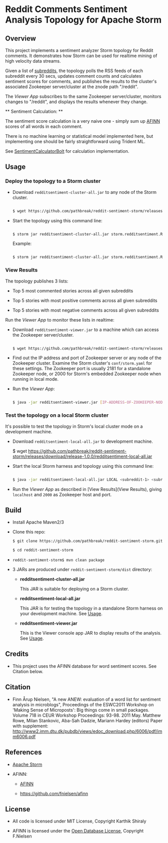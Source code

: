 # Reddit Comments Sentiment Analysis Topology for Apache Storm

## Overview

This project implements a sentiment analyzer Storm topology for Reddit comments. It demonstrates how Storm can be used
for realtime mining of high velocity data streams.

Given a list of [subreddits](https://www.reddit.com/reddits/), the topology polls the RSS feeds of each subreddit
every 30 secs, updates comment counts and calculates sentiment scores for comments, and publishes the results to
the cluster's associated Zookeeper server/cluster at the znode path "/reddit". 

The _Viewer App_ subscribes to the same Zookeeper server/cluster, monitors changes to "/reddit", and displays the results
whenever they change. 


** Sentiment Calculation: **
  
The sentiment score calculation is a very naive one - simply sum up 
[AFINN](http://www2.imm.dtu.dk/pubdb/views/publication_details.php?id=6010) scores 
of all words in each comment. 

There is no machine learning or statistical model implemented here, but implementing one should 
be fairly straightforward using Trident ML. 

See [SentimentCalculatorBolt](../blob/master/src/main/java/storm/redditsentiment/SentimentCalculatorBolt.java) for 
calculation implementation.



## Usage

### Deploy the topology to a Storm cluster

- Download `redditsentiment-cluster-all.jar` to any node of the Storm cluster.

	```bash
	
    $ wget https://github.com/pathbreak/reddit-sentiment-storm/releases/download/release-1.0.0/redditsentiment-cluster-all.jar

	```
	
    
   
- Start the topology using this command line:

	```bash
	
    $ storm jar redditsentiment-cluster-all.jar storm.redditsentiment.RedditSentimentTopology <subreddit-1> <subreddit-2> ...
    
	```
	
  Example:

	```bash
	
    $ storm jar redditsentiment-cluster-all.jar storm.redditsentiment.RedditSentimentTopology worldnews technology science
    
	```
	
### View Results 

The topology publishes 3 lists:

- Top 5 most commented stories across all given subreddits

- Top 5 stories with most positive comments across all given subreddits

- Top 5 stories with most negative comments across all given subreddits

Run the _Viewer App_ to monitor these lists in realtime:

- Download `redditsentiment-viewer.jar` to a machine which can access the Zookeeper server/cluster.

	```bash
	
    $ wget https://github.com/pathbreak/reddit-sentiment-storm/releases/download/release-1.0.0/redditsentiment-viewer.jar
    
	```
	
- Find out the IP address and port of Zookeeper server or any node of the Zookeeper cluster.
  Examine the Storm cluster's `conf/storm.yaml` for these settings. 
  The Zookeeper port is usually 2181 for a standalone Zookeeper node, or 2000 for Storm's embedded Zookeeper node 
  when running in local mode.
  
- Run the _Viewer App_:
	
	```bash
	
    $ java -jar redditsentiment-viewer.jar [IP-ADDRESS-OF-ZOOKEEPER-NODE] [PORT-OF-ZOOKEEPER-DAEMON]
    
	```
	

### Test the topology on a local Storm cluster

It's possible to test the topology in Storm's local cluster mode on a development machine.

- Download `redditsentiment-local-all.jar` to development machine.

    $ wget https://github.com/pathbreak/reddit-sentiment-storm/releases/download/release-1.0.0/redditsentiment-local-all.jar
    
    
- Start the local Storm harness and topology using this command line:

	```bash
	
    $ java -jar redditsentiment-local-all.jar LOCAL <subreddit-1> <subreddit-2> ...
    
	```
- Run the _Viewer App_ as described in [View Results](View Results), giving `localhost` and `2000` as Zookeeper host and port.
 


## Build

+ Install Apache Maven2/3

+ Clone this repo:
	
	```bash
	$ git clone https://github.com/pathbreak/reddit-sentiment-storm.git
	
	$ cd reddit-sentiment-storm
	``` 

+ `reddit-sentiment-storm$ mvn clean package`
	
+ 3 JARs are produced under `reddit-sentiment-storm/dist` directory:

   + **redditsentiment-cluster-all.jar**
     
     This JAR is suitable for deploying on a Storm cluster.  

   + **redditsentiment-local-all.jar**
     
     This JAR is for testing the topology in a standalone Storm harness on your development machine. See [Usage](Usage).  

   + **redditsentiment-viewer.jar**
     
     This is the Viewer console app JAR to display results of the analysis.  See [Usage](Usage).





## Credits

- This project uses the AFINN database for word sentiment scores. See Citation below. 





## Citation

+ Finn Årup Nielsen, "A new ANEW: evaluation of a word list for sentiment analysis in microblogs", Proceedings of the ESWC2011 Workshop on 'Making Sense of Microposts': Big things come in small packages. Volume 718 in CEUR Workshop Proceedings: 93-98. 2011 May. Matthew Rowe, Milan Stankovic, Aba-Sah Dadzie, Mariann Hardey (editors)
Paper with supplement: http://www2.imm.dtu.dk/pubdb/views/edoc_download.php/6006/pdf/imm6006.pdf





## References

+ [Apache Storm](http://storm.apache.org/)

+ AFINN: 

  - [AFINN](http://www2.imm.dtu.dk/pubdb/views/publication_details.php?id=6010)
  
  - https://github.com/fnielsen/afinn 




## License

- All code is licensed under MIT License, Copyright Karthik Shiraly

- AFINN is licensed under the [Open Database License](https://github.com/fnielsen/afinn/blob/master/afinn/data/LICENSE), Copyright F.Nielsen
